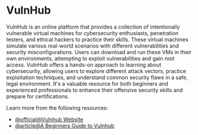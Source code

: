 # VulnHub

VulnHub is an online platform that provides a collection of intentionally vulnerable virtual machines for cybersecurity enthusiasts, penetration testers, and ethical hackers to practice their skills. These virtual machines simulate various real-world scenarios with different vulnerabilities and security misconfigurations. Users can download and run these VMs in their own environments, attempting to exploit vulnerabilities and gain root access. VulnHub offers a hands-on approach to learning about cybersecurity, allowing users to explore different attack vectors, practice exploitation techniques, and understand common security flaws in a safe, legal environment. It's a valuable resource for both beginners and experienced professionals to enhance their offensive security skills and prepare for certifications.

Learn more from the following resources:

- [@official@Vulnhub Website](https://www.vulnhub.com/)
- [@article@A Beginners Guide to Vulnhub](https://medium.com/@gavinloughridge/a-beginners-guide-to-vulnhub-part-1-52b06466635d)